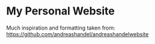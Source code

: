 # My Personal Website

Much inspiration and formatting taken from:
https://github.com/andreashandel/andreashandelwebsite
